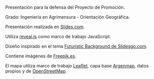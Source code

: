 Presentación para la defensa del Proyecto de Promoción.

Grado: Ingeniería en Agrimensura - Orientación Geográfica.

Presentación realizada en [Slides.com](https://slides.com).

Utiliza [reveal.js](https://revealjs.com/) como marco de trabajo JavaScript.

Diseño inspirado en el tema [Futuristic Background de Slidesgo.com](https://slidesgo.com/theme/futuristic-background).

Contiene imágenes de [Freepik.es](https://www.freepik.es/).

El mapa utiliza marco de trabajo [Leaflet](https://leafletjs.com/),
capa base [Argenmap](https://mapa.ign.gob.ar/?layers=argenmap),
datos propios y de [OpenStreetMap](https://www.openstreetmap.org).

